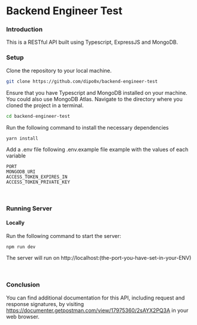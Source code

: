 # Backend Engineer Test

### Introduction
This is a RESTful API built using Typescript, ExpressJS and MongoDB.

### Setup

Clone the repository to your local machine.

```bash
git clone https://github.com/dipo0x/backend-engineer-test
```
Ensure that you have Typescript and MongoDB installed on your machine. You could also use MongoDB Atlas.
Navigate to the directory where you cloned the project in a terminal.

```bash
cd backend-engineer-test
```

Run the following command to install the necessary dependencies

```bash
yarn install
```

Add a .env file following .env.example file example with the values of each variable

```.env
PORT
MONGODB_URI
ACCESS_TOKEN_EXPIRES_IN
ACCESS_TOKEN_PRIVATE_KEY
```

</br>


### Running Server

#### Locally

Run the following command to start the server:

```bash
npm run dev
```

The server will run on http://localhost:(the-port-you-have-set-in-your-ENV)

</br>


### Conclusion

You can find additional documentation for this API, including request and response signatures, by visiting https://documenter.getpostman.com/view/17975360/2sAYX2PQ3A in your web browser.
